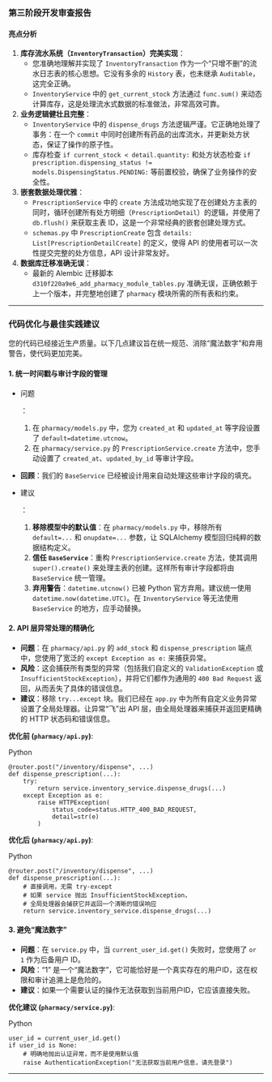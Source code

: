 ### **第三阶段开发审查报告**

#### **亮点分析**

1. **库存流水系统（`InventoryTransaction`）完美实现**：
   - 您准确地理解并实现了 `InventoryTransaction` 作为一个“只增不删”的流水日志表的核心思想。它没有多余的 `History` 表，也未继承 `Auditable`，这完全正确。
   - `InventoryService` 中的 `get_current_stock` 方法通过 `func.sum()` 来动态计算库存，这是处理流水式数据的标准做法，非常高效可靠。
2. **业务逻辑健壮且完整**：
   - `InventoryService` 中的 `dispense_drugs` 方法逻辑严谨。它正确地处理了事务：在一个 `commit` 中同时创建所有药品的出库流水，并更新处方状态，保证了操作的原子性。
   - 库存检查 `if current_stock < detail.quantity:` 和处方状态检查 `if prescription.dispensing_status != models.DispensingStatus.PENDING:` 等前置校验，确保了业务操作的安全性。
3. **嵌套数据处理优雅**：
   - `PrescriptionService` 中的 `create` 方法成功地实现了在创建处方主表的同时，循环创建所有处方明细（`PrescriptionDetail`）的逻辑，并使用了 `db.flush()` 来获取主表 ID，这是一个非常经典的嵌套创建处理方式。
   - `schemas.py` 中 `PrescriptionCreate` 包含 `details: List[PrescriptionDetailCreate]` 的定义，使得 API 的使用者可以一次性提交完整的处方信息，API 设计非常友好。
4. **数据库迁移准确无误**：
   - 最新的 Alembic 迁移脚本 `d310f220a9e6_add_pharmacy_module_tables.py` 准确无误，正确依赖于上一个版本，并完整地创建了 `pharmacy` 模块所需的所有表和约束。

------

### **代码优化与最佳实践建议**

您的代码已经接近生产质量。以下几点建议旨在统一规范、消除“魔法数字”和弃用警告，使代码更加完美。

#### **1. 统一时间戳与审计字段的管理**

- 问题

  ：

  1. 在 `pharmacy/models.py` 中，您为 `created_at` 和 `updated_at` 等字段设置了 `default=datetime.utcnow`。
  2. 在 `pharmacy/service.py` 的 `PrescriptionService.create` 方法中，您手动设置了 `created_at`、`updated_by_id` 等审计字段。

- **回顾**：我们的 `BaseService` 已经被设计用来自动处理这些审计字段的填充。

- 建议

  ：

  1. **移除模型中的默认值**：在 `pharmacy/models.py` 中，移除所有 `default=...` 和 `onupdate=...` 参数，让 SQLAlchemy 模型回归纯粹的数据结构定义。
  2. **信任 `BaseService`**：重构 `PrescriptionService.create` 方法，使其调用 `super().create()` 来处理主表的创建。这样所有审计字段都将由 `BaseService` 统一管理。
  3. **弃用警告**：`datetime.utcnow()` 已被 Python 官方弃用。建议统一使用 `datetime.now(datetime.UTC)`。在 `InventoryService` 等无法使用 `BaseService` 的地方，应手动替换。

#### **2. API 层异常处理的精确化**

- **问题**：在 `pharmacy/api.py` 的 `add_stock` 和 `dispense_prescription` 端点中，您使用了宽泛的 `except Exception as e:` 来捕获异常。
- **风险**：这会捕获所有类型的异常（包括我们自定义的 `ValidationException` 或 `InsufficientStockException`），并将它们都作为通用的 `400 Bad Request` 返回，从而丢失了具体的错误信息。
- **建议**：移除 `try...except` 块。我们已经在 `app.py` 中为所有自定义业务异常设置了全局处理器。让异常“飞”出 API 层，由全局处理器来捕获并返回更精确的 HTTP 状态码和错误信息。

**优化前 (`pharmacy/api.py`)**:

Python

```
@router.post("/inventory/dispense", ...)
def dispense_prescription(...):
    try:
        return service.inventory_service.dispense_drugs(...)
    except Exception as e:
        raise HTTPException(
            status_code=status.HTTP_400_BAD_REQUEST,
            detail=str(e)
        )
```

**优化后 (`pharmacy/api.py`)**:

Python

```
@router.post("/inventory/dispense", ...)
def dispense_prescription(...):
    # 直接调用，无需 try-except
    # 如果 service 抛出 InsufficientStockException，
    # 全局处理器会捕获它并返回一个清晰的错误响应
    return service.inventory_service.dispense_drugs(...)
```

#### **3. 避免“魔法数字”**

- **问题**：在 `service.py` 中，当 `current_user_id.get()` 失败时，您使用了 `or 1` 作为后备用户 ID。
- **风险**：“1” 是一个“魔法数字”，它可能恰好是一个真实存在的用户ID，这在权限和审计追溯上是危险的。
- **建议**：如果一个需要认证的操作无法获取到当前用户ID，它应该直接失败。

**优化建议 (`pharmacy/service.py`)**:

Python

```
user_id = current_user_id.get()
if user_id is None:
    # 明确地抛出认证异常，而不是使用默认值
    raise AuthenticationException("无法获取当前用户信息，请先登录")
```

------

